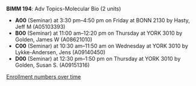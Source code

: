**BIMM 194**: Adv Topics-Molecular Bio (2 units)

- **A00** (Seminar) at 3:30 pm–4:50 pm on Friday at BONN 2130 by Hasty, Jeff M (A05103393)
- **B00** (Seminar) at 11:00 am–12:20 pm on Thursday at YORK 3010 by Golden, James W (A08621010)
- **C00** (Seminar) at 10:30 am–11:50 am on Wednesday at YORK 3010 by Lykke-Andersen, Jens (A09140450)
- **D00** (Seminar) at 12:30 pm–1:50 pm on Thursday at YORK 3010 by Golden, Susan S. (A09151316)

[Enrollment numbers over time](./BIMM194.tsv)
